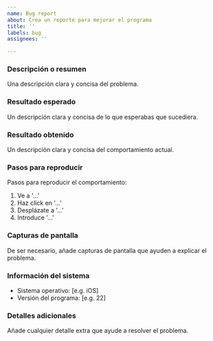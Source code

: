 ```yaml
---
name: Bug report
about: Crea un reporte para mejorar el programa
title: ''
labels: bug
assignees: ''

---
```


### Descripción o resumen ###
Una descripción clara y concisa del problema.

### Resultado esperado ###
Un descripción clara y concisa de lo que esperabas que sucediera.

### Resultado obtenido ###
Un descripción clara y concisa del comportamiento actual.

### Pasos para reproducir ###
Pasos para reproducir el comportamiento: 
1. Ve a  '...'
2. Haz click en  '...'
3. Desplázate a  '...'
4. Introduce '...'

### Capturas de pantalla ###
De ser necesario, añade capturas de pantalla que ayuden a explicar el problema.

### Información del sistema ###
 - Sistema operativo: [e.g. iOS]
 - Versión del programa: [e.g. 22]

### Detalles adicionales ###
Añade cualquier detalle extra que ayude a resolver el problema.
